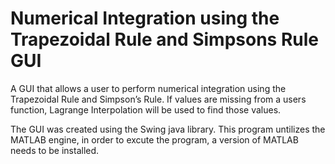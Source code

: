 # Numerical Integration using the Trapezoidal Rule and Simpsons Rule GUI
A GUI that allows a user to perform numerical integration using the Trapezoidal Rule and Simpson’s Rule. If values are missing from a users function, Lagrange Interpolation will be used to find those values.

The GUI was created using the Swing java library.
This program untilizes the MATLAB engine, in order to excute the program, a version of MATLAB needs to be installed.
